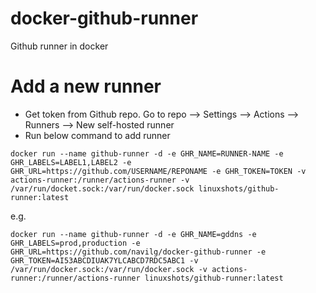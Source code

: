 # docker-github-runner
Github runner in docker

# Add a new runner

- Get token from Github repo. Go to repo --> Settings --> Actions --> Runners --> New self-hosted runner
- Run below command to add runner

```
docker run --name github-runner -d -e GHR_NAME=RUNNER-NAME -e GHR_LABELS=LABEL1,LABEL2 -e GHR_URL=https://github.com/USERNAME/REPONAME -e GHR_TOKEN=TOKEN -v actions-runner:/runner/actions-runner -v /var/run/docket.sock:/var/run/docker.sock linuxshots/github-runner:latest
```

e.g.

```
docker run --name github-runner -d -e GHR_NAME=gddns -e GHR_LABELS=prod,production -e GHR_URL=https://github.com/navilg/docker-github-runner -e GHR_TOKEN=AI53ABCDIUAK7YLCABCD7RDC5ABC1 -v /var/run/docker.sock:/var/run/docker.sock -v actions-runner:/runner/actions-runner linuxshots/github-runner:latest
```